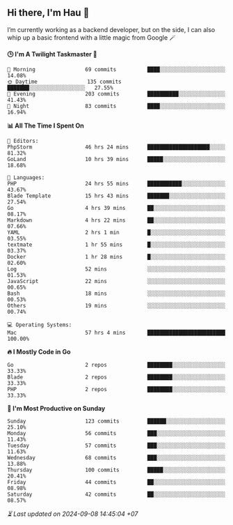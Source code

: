 ## Hi there, I'm Hau 👋
I’m currently working as a backend developer, but on the side, I can also whip up a basic frontend with a little magic from Google 🪄

<!--START_SECTION:readme-stats-->
**🕒 I'm A Twilight Taskmaster 🌆**

```text
🌅 Morning                69 commits          ████░░░░░░░░░░░░░░░░░░░░░   14.08%
🌞 Daytime                135 commits         ███████░░░░░░░░░░░░░░░░░░   27.55%
🌆 Evening                203 commits         ██████████░░░░░░░░░░░░░░░   41.43%
🌙 Night                  83 commits          ████░░░░░░░░░░░░░░░░░░░░░   16.94%
```

**📊 All The Time I Spent On**

```text
📝 Editors:
PhpStorm                 46 hrs 24 mins      ████████████████████░░░░░   81.32%
GoLand                   10 hrs 39 mins      █████░░░░░░░░░░░░░░░░░░░░   18.68%

💬 Languages:
PHP                      24 hrs 55 mins      ███████████░░░░░░░░░░░░░░   43.67%
Blade Template           15 hrs 43 mins      ███████░░░░░░░░░░░░░░░░░░   27.54%
Go                       4 hrs 39 mins       ██░░░░░░░░░░░░░░░░░░░░░░░   08.17%
Markdown                 4 hrs 22 mins       ██░░░░░░░░░░░░░░░░░░░░░░░   07.66%
YAML                     2 hrs 1 min         █░░░░░░░░░░░░░░░░░░░░░░░░   03.55%
textmate                 1 hr 55 mins        █░░░░░░░░░░░░░░░░░░░░░░░░   03.37%
Docker                   1 hr 28 mins        █░░░░░░░░░░░░░░░░░░░░░░░░   02.60%
Log                      52 mins             ░░░░░░░░░░░░░░░░░░░░░░░░░   01.53%
JavaScript               22 mins             ░░░░░░░░░░░░░░░░░░░░░░░░░   00.65%
Bash                     18 mins             ░░░░░░░░░░░░░░░░░░░░░░░░░   00.53%
Others                   19 mins             ░░░░░░░░░░░░░░░░░░░░░░░░░   00.74%

💻 Operating Systems:
Mac                      57 hrs 4 mins       █████████████████████████   100.00%
```

**🔥 I Mostly Code in Go**

```text
Go                       2 repos             ████████░░░░░░░░░░░░░░░░░   33.33%
Blade                    2 repos             ████████░░░░░░░░░░░░░░░░░   33.33%
PHP                      2 repos             ████████░░░░░░░░░░░░░░░░░   33.33%
```

**📅 I'm Most Productive on Sunday**

```text
Sunday                   123 commits         ██████░░░░░░░░░░░░░░░░░░░   25.10%
Monday                   56 commits          ███░░░░░░░░░░░░░░░░░░░░░░   11.43%
Tuesday                  57 commits          ███░░░░░░░░░░░░░░░░░░░░░░   11.63%
Wednesday                68 commits          ███░░░░░░░░░░░░░░░░░░░░░░   13.88%
Thursday                 100 commits         █████░░░░░░░░░░░░░░░░░░░░   20.41%
Friday                   44 commits          ██░░░░░░░░░░░░░░░░░░░░░░░   08.98%
Saturday                 42 commits          ██░░░░░░░░░░░░░░░░░░░░░░░   08.57%
```



*⏳ Last updated on 2024-09-08 14:45:04 +07*
<!--END_SECTION:readme-stats-->
